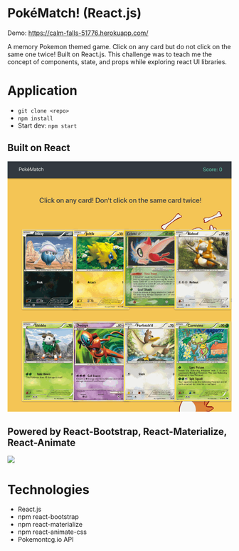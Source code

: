 # PokéMatch! (React.js)
Demo: https://calm-falls-51776.herokuapp.com/

A memory Pokemon themed game. Click on any card but do not click on the same one twice! Built on React.js. This challenge was to teach me the concept of components, state, and props while exploring react UI libraries.

# Application
- `git clone <repo>`
- `npm install`
- Start dev: `npm start`

## Built on React
![](./demo/pokematch1.gif)

## Powered by React-Bootstrap, React-Materialize, React-Animate
![](./demo/pokematch2.gif)


# Technologies
- React.js
- npm react-bootstrap
- npm react-materialize
- npm react-animate-css
- Pokemontcg.io API